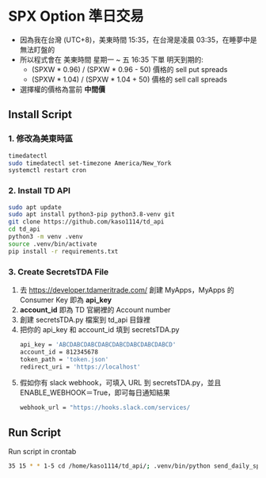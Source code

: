 # SPX Option 準日交易
- 因為我在台灣 (UTC+8)，美東時間 15:35，在台灣是凌晨 03:35，在睡夢中是無法盯盤的
- 所以程式會在 美東時間 星期一 ~ 五 16:35 下單 明天到期的:
    - (SPXW * 0.96) / (SPXW * 0.96 - 50) 價格的 sell put spreads
    - (SPXW * 1.04) / (SPXW * 1.04 + 50) 價格的 sell call spreads
- 選擇權的價格為當前 **中間價**

## Install Script
### 1. 修改為美東時區
```bash
timedatectl
sudo timedatectl set-timezone America/New_York
systemctl restart cron
```

### 2. Install TD API
```bash
sudo apt update
sudo apt install python3-pip python3.8-venv git
git clone https://github.com/kaso1114/td_api
cd td_api
python3 -m venv .venv
source .venv/bin/activate
pip install -r requirements.txt
```

### 3. Create SecretsTDA File
1. 去 https://developer.tdameritrade.com/ 創建 MyApps，MyApps 的 Consumer Key 即為 **api_key**
2. **account_id** 即為 TD 官網裡的 Account number
3. 創建 secretsTDA.py 檔案到 td_api 目錄裡
4. 把你的 api_key 和 account_id 填到 secretsTDA.py
    ```bash
    api_key = 'ABCDABCDABCDABCDABCDABCDABCDABCD'
    account_id = 812345678
    token_path = 'token.json'
    redirect_uri = 'https://localhost'
    ```
5. 假如你有 slack webhook，可填入 URL 到 secretsTDA.py，並且 ENABLE_WEBHOOK＝True，即可每日通知結果
    ```bash
    webhook_url = "https://hooks.slack.com/services/
    ```

## Run Script
Run script in crontab
```bash
35 15 * * 1-5 cd /home/kaso1114/td_api/; .venv/bin/python send_daily_spx_spread.py >> log.txt 2>&1
```
